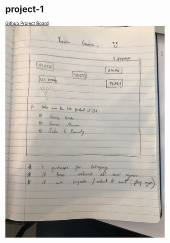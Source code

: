 # project-1
[Github Project Board](https://git.generalassemb.ly/drodriguez28/project-1/projects/1)
![wire](/wireframe.jpg)



